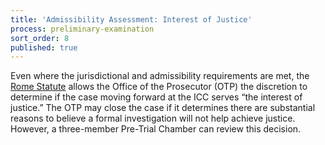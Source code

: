 ```yaml
---
title: 'Admissibility Assessment: Interest of Justice'
process: preliminary-examination
sort_order: 8
published: true
---
```



Even where the jurisdictional and admissibility requirements are met, the [Rome Statute](https://www.icc-cpi.int/nr/rdonlyres/ea9aeff7-5752-4f84-be94-0a655eb30e16/0/rome_statute_english.pdf) allows the Office of the Prosecutor (OTP) the discretion to determine if the case moving forward at the ICC serves “the interest of justice.” The OTP may close the case if it determines there are substantial reasons to believe a formal investigation will not help achieve justice. However, a three-member Pre-Trial Chamber can review this decision.